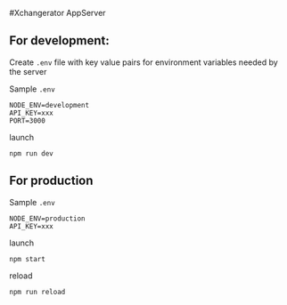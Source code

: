 #Xchangerator AppServer


## For development:
Create `.env` file with key value pairs for environment variables needed by the server

Sample `.env`
```
NODE_ENV=development
API_KEY=xxx
PORT=3000
```

launch
```
npm run dev
```

## For production

Sample `.env`
```
NODE_ENV=production
API_KEY=xxx
```

launch
```
npm start
```

reload
```
npm run reload
```
